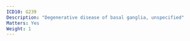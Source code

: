 ```yaml
---
ICD10: G239
Description: "Degenerative disease of basal ganglia, unspecified"
Matters: Yes
Weight: 1
---
```


